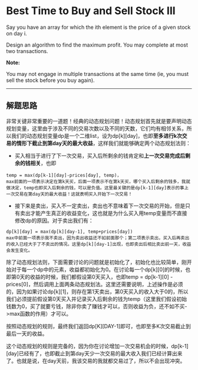 # Best Time to Buy and Sell Stock III #

Say you have an array for which the ith element is the price of a given stock on day i.

Design an algorithm to find the maximum profit. You may complete at most two transactions.

**Note:**

You may not engage in multiple transactions at the same time (ie, you must sell the stock before you buy again).

---

## 解题思路 ##
非常关键非常重要的一道题！经典的动态规划问题！动态规划首先就是要声明动态规划变量，这里由于涉及不同的交易次数以及不同的天数，它们均有相邻关系，所以我们的动态规划变量dp是一个二维list，设为dp[k][day]，也即**至多进行k次交易的情形下截止到第day天的最大收益**，这样我们就能够确定两个动态规划法则：
- 买入相当于进行了下一次交易，买入后所剩余的钱肯定和**上一次交易完成后剩余的钱相关**，也即
```
temp = max(dp[k-1][day]-prices[day], temp)，
max前面的一项表示决定在第k天买，后面一项表示不在第k天买，哪个买入后剩余的钱多，我就做决定，temp也即买入后剩余的钱，可以是负值。这里最关键的是dp[k-1][day]表示的事上一次交易在第day天的最大收益！这就表明买入开始下一次交易！
```
- 接下来是卖出，买入不一定卖出，卖出也不意味着下一次交易的开始，但是只有卖出才能产生真正的收益变化，这也就是为什么买入用temp变量而不直接修改dp的原因。对于卖出我们有：
```
dp[k][day] = max(dp[k][day-1], temp+prices[day])
max中前面一项表示我不卖出，因为卖出收益还不如前面那个；第二项表示卖出，买入后再卖出的收入已经大于了不卖出的情况。这里dp[k][day-1]出现，也即卖出后相比卖出前一天，收益会发生变化。
```

除了动态规划法则，下面需要讨论的问题就是初始化了，初始化也比较简单，刚开始对于每一个dp中的元素，收益都初始化为0。在讨论每一个dp[k][0]的时候，也即第0天的收益的时候，我们都假设第0天买入，也即temp = dp[k-1][0] - prices[0]，然后调用上面两条动态规划法。这里还需要说明，上述操作是必须的，因为如果讨论dp[k][1]，则存在第1天卖出，第0天买入的收入大于0的，所以我们必须提前假设第0天买入并记录买入后剩余的钱为temp（这里我们假设初始钱数为0，买了就要亏钱，除非你卖了赚钱才可以，否则收益为负，还不如不买->max函数的作用）才可以。

按照动态规划的规则，最终我们返回dp[K][DAY-1]即可，也即至多K次交易截止到最后一天的收益。

这个动态规划的规则是完备的，因为你在讨论增加一次交易机会的时候，dp[k-1][day]已经有了，也即截止到第day天少一次交易的最大收入我们已经计算出来了。也就是说，在day天前，我该交易的我就都交易过了，所以不会出现冲突。